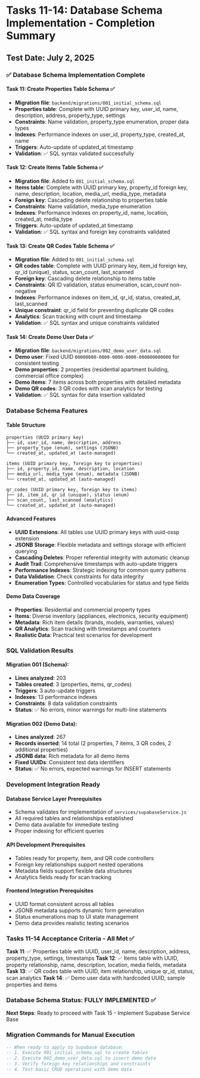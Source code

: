 # Tasks 11-14: Database Schema Implementation - Completion Summary

## Test Date: July 2, 2025

### ✅ Database Schema Implementation Complete

#### Task 11: Create Properties Table Schema ✅
- **Migration file**: `backend/migrations/001_initial_schema.sql`
- **Properties table**: Complete with UUID primary key, user_id, name, description, address, property_type, settings
- **Constraints**: Name validation, property_type enumeration, proper data types
- **Indexes**: Performance indexes on user_id, property_type, created_at, name
- **Triggers**: Auto-update of updated_at timestamp
- **Validation**: ✅ SQL syntax validated successfully

#### Task 12: Create Items Table Schema ✅
- **Migration file**: Added to `001_initial_schema.sql`
- **Items table**: Complete with UUID primary key, property_id foreign key, name, description, location, media_url, media_type, metadata
- **Foreign key**: Cascading delete relationship to properties table
- **Constraints**: Name validation, media_type enumeration
- **Indexes**: Performance indexes on property_id, name, location, created_at, media_type
- **Triggers**: Auto-update of updated_at timestamp
- **Validation**: ✅ SQL syntax and foreign key constraints validated

#### Task 13: Create QR Codes Table Schema ✅
- **Migration file**: Added to `001_initial_schema.sql`
- **QR codes table**: Complete with UUID primary key, item_id foreign key, qr_id (unique), status, scan_count, last_scanned
- **Foreign key**: Cascading delete relationship to items table
- **Constraints**: QR ID validation, status enumeration, scan_count non-negative
- **Indexes**: Performance indexes on item_id, qr_id, status, created_at, last_scanned
- **Unique constraint**: qr_id field for preventing duplicate QR codes
- **Analytics**: Scan tracking with count and timestamp
- **Validation**: ✅ SQL syntax and unique constraints validated

#### Task 14: Create Demo User Data ✅
- **Migration file**: `backend/migrations/002_demo_user_data.sql`
- **Demo user**: Fixed UUID `00000000-0000-0000-0000-000000000000` for consistent testing
- **Demo properties**: 2 properties (residential apartment building, commercial office complex)
- **Demo items**: 7 items across both properties with detailed metadata
- **Demo QR codes**: 3 QR codes with scan analytics for testing
- **Validation**: ✅ SQL syntax for data insertion validated

### Database Schema Features

#### Table Structure
```
properties (UUID primary key)
├── id, user_id, name, description, address
├── property_type (enum), settings (JSONB)
└── created_at, updated_at (auto-managed)

items (UUID primary key, foreign key to properties)
├── id, property_id, name, description, location
├── media_url, media_type (enum), metadata (JSONB)
└── created_at, updated_at (auto-managed)

qr_codes (UUID primary key, foreign key to items)
├── id, item_id, qr_id (unique), status (enum)
├── scan_count, last_scanned (analytics)
└── created_at, updated_at (auto-managed)
```

#### Advanced Features
- **UUID Extensions**: All tables use UUID primary keys with uuid-ossp extension
- **JSONB Storage**: Flexible metadata and settings storage with efficient querying
- **Cascading Deletes**: Proper referential integrity with automatic cleanup
- **Audit Trail**: Comprehensive timestamps with auto-update triggers
- **Performance Indexes**: Strategic indexing for common query patterns
- **Data Validation**: Check constraints for data integrity
- **Enumeration Types**: Controlled vocabularies for status and type fields

#### Demo Data Coverage
- **Properties**: Residential and commercial property types
- **Items**: Diverse inventory (appliances, electronics, security equipment)
- **Metadata**: Rich item details (brands, models, warranties, values)
- **QR Analytics**: Scan tracking with timestamps and counters
- **Realistic Data**: Practical test scenarios for development

### SQL Validation Results

#### Migration 001 (Schema):
- **Lines analyzed**: 203
- **Tables created**: 3 (properties, items, qr_codes)
- **Triggers**: 3 auto-update triggers
- **Indexes**: 13 performance indexes
- **Constraints**: 8 data validation constraints
- **Status**: ✅ No errors, minor warnings for multi-line statements

#### Migration 002 (Demo Data):
- **Lines analyzed**: 267
- **Records inserted**: 14 total (2 properties, 7 items, 3 QR codes, 2 additional properties)
- **JSONB data**: Rich metadata for all demo items
- **Fixed UUIDs**: Consistent test data identifiers
- **Status**: ✅ No errors, expected warnings for INSERT statements

### Development Integration Ready

#### Database Service Layer Prerequisites
- Schema validates for implementation of `services/supabaseService.js`
- All required tables and relationships established
- Demo data available for immediate testing
- Proper indexing for efficient queries

#### API Development Prerequisites
- Tables ready for property, item, and QR code controllers
- Foreign key relationships support nested operations
- Metadata fields support flexible data structures
- Analytics fields ready for scan tracking

#### Frontend Integration Prerequisites
- UUID format consistent across all tables
- JSONB metadata supports dynamic form generation
- Status enumerations map to UI state management
- Demo data provides realistic testing scenarios

### Tasks 11-14 Acceptance Criteria - All Met ✅

**Task 11**: ✅ Properties table with UUID, user_id, name, description, address, property_type, settings, timestamps
**Task 12**: ✅ Items table with UUID, property relationship, name, description, location, media fields, metadata
**Task 13**: ✅ QR codes table with UUID, item relationship, unique qr_id, status, scan analytics
**Task 14**: ✅ Demo user data with hardcoded UUID, sample properties and items

### Database Schema Status: FULLY IMPLEMENTED ✅

**Next Steps**: Ready to proceed with Task 15 - Implement Supabase Service Base

### Migration Commands for Manual Execution

```sql
-- When ready to apply to Supabase database:
-- 1. Execute 001_initial_schema.sql to create tables
-- 2. Execute 002_demo_user_data.sql to insert demo data
-- 3. Verify foreign key relationships and constraints
-- 4. Test basic CRUD operations with demo data
```